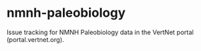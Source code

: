 nmnh-paleobiology
=================

Issue tracking for NMNH Paleobiology data in the VertNet portal (portal.vertnet.org).
